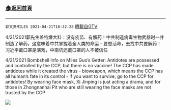 ﻿###  [:house:返回首頁](https://github.com/ourhimalayas/txt)
---

`郭文贵MILES 2021-04-21T18:32:28` [轉載自GTV](https://gtv.org/web/#/UserInfo/5e596957357cc612d35a8044)

4/21/2021郭先生盖特爆大料：没有疫苗、有解药！中共制造病毒生物武器时一并制造了解药，这意味着中共掌握着全人类的命运 - 要想活命，去找中共要解药！习近平戴口罩是演戏，中南坑还戴口罩的人不被信任

4/21/2021 Bombshell Info on Miles Guo’s Getter: Antidotes are possessed and controlled by the CCP, but there is no vaccine! The CCP has made antidotes while it created the virus - bioweapon, which means the CCP has all human’s fate in its control - if you want to survive, go to the CCP for antidotes! By wearing face mask, Xi Jinping is just acting a drama, and for those in Zhongnanhai Pit who are still wearing the face masks are not trusted by the CCP 

[![](https://filegroup.gtv.org/cdn-cgi/image/width=600/https://filegroup.gtv.org/group7/web/20210421/18/32/0/8b6bf59fb87d16d3bb62995c7b4734fe.jpg)](https://filegroup.gtv.org/group7/web/20210421/18/32/0/e99849f686f3a2270939d17c3b7ff7dd.mp4)